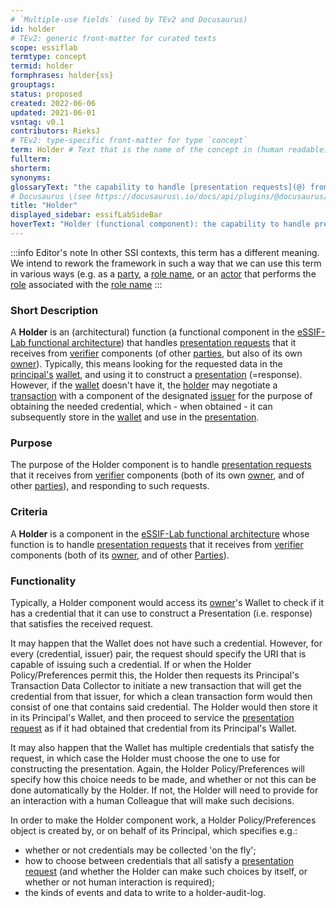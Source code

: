 ```yaml
---
# `Multiple-use fields` (used by TEv2 and Docusaurus)
id: holder
# TEv2: generic front-matter for curated texts
scope: essiflab
termtype: concept
termid: holder
formphrases: holder{ss}
grouptags:
status: proposed
created: 2022-06-06
updated: 2021-06-01
vsntag: v0.1
contributors: RieksJ
# TEv2: type-specific front-matter for type `concept`
term: Holder # Text that is the name of the concept in (human readable) texts.
fullterm:
shorterm:
synonyms:
glossaryText: "the capability to handle [presentation requests](@) from a [peer agent](@), produce the requested data (a presentation) according to its [principal](@)'s [holder-policy](@), and send that in response to the request."
# Docusaurus \(see https://docusaurus\.io/docs/api/plugins/@docusaurus/plugin-content-docs#markdown-front-matter\):
title: "Holder"
displayed_sidebar: essifLabSideBar
hoverText: "Holder (functional component): the capability to handle presentation requests from a Peer Agent, produce the requested data (a presentation) according to its Principal's holder-policy, and send that in response to the request."
---
```


:::info Editor's note
In other SSI contexts, this term has a different meaning. We intend to rework the framework in such a way that we can use this term in various ways (e.g. as a [party](@), a [role name](@), or an [actor](@) that performs the [role](@) associated with the [role name](@)
:::

### Short Description
A **Holder** is an (architectural) function (a functional component in the [eSSIF-Lab functional architecture](../essifLab-fw-func-arch)) that handles [presentation requests](@) that it receives from [verifier](@) components (of other [parties](@), but also of its own [owner](@)). Typically, this means looking for the requested data in the [principal's](@) [wallet](@), and using it to construct a [presentation](@) (=response). However, if the [wallet](@) doesn't have it, the [holder](@) may negotiate a [transaction](@) with a component of the designated [issuer](@) for the purpose of obtaining the needed credential, which - when obtained - it can subsequently store in the [wallet](@) and use in the [presentation](@).

### Purpose
The purpose of the Holder component is to handle [presentation requests](@) that it receives from [verifier](@) components (both of its own [owner](@), and of other [parties](@)), and responding to such requests.

### Criteria
A **Holder** is a component in the [eSSIF-Lab functional architecture](../essifLab-fw-func-arch) whose function is to handle [presentation requests](@) that it receives from [verifier](@) components (both of its [owner](@), and of other [Parties](@)).

### Functionality

Typically, a Holder component would access its [owner](@)'s Wallet to check if it has a credential that it can use to construct a Presentation (i.e. response) that satisfies the received request.

It may happen that the Wallet does not have such a credential. However, for every (credential, issuer) pair, the request should specify the URI that is capable of issuing such a credential. If or when the Holder Policy/Preferences permit this, the Holder then requests its Principal's Transaction Data Collector to initiate a new transaction that will get the credential from that issuer, for which a clean transaction form would then consist of one that contains said credential. The Holder would then store it in its Principal's Wallet, and then proceed to service the [presentation request](@) as if it had obtained that credential from its Principal's Wallet.

It may also happen that the Wallet has multiple credentials that satisfy the request, in which case the Holder must choose the one to use for constructing the presentation. Again, the Holder Policy/Preferences will specify how this choice needs to be made, and whether or not this can be done automatically by the Holder. If not, the Holder will need to provide for an interaction with a human Colleague that will make such decisions.

In order to make the Holder component work, a Holder Policy/Preferences object is created by, or on behalf of its Principal, which specifies e.g.:

-   whether or not credentials may be collected 'on the fly';
-   how to choose between credentials that all satisfy a [presentation request](@) (and whether the Holder can make such choices by itself, or whether or not human interaction is required);
-   the kinds of events and data to write to a holder-audit-log.